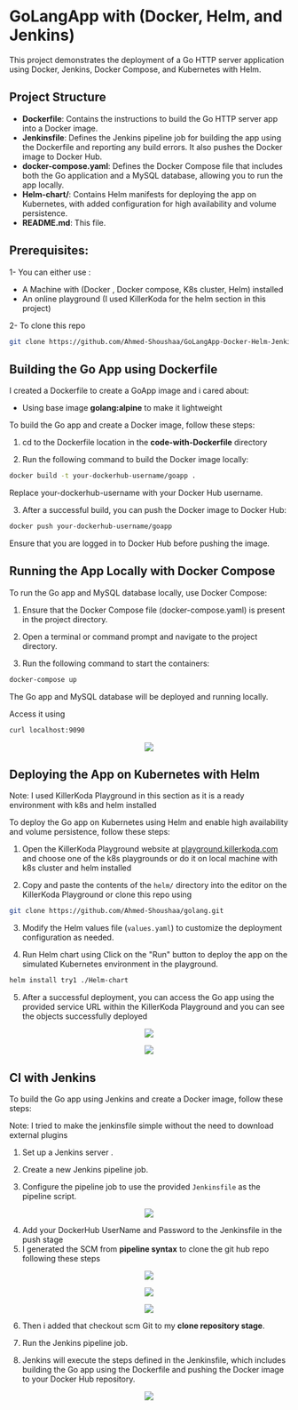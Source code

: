 
# GoLangApp with (Docker, Helm, and Jenkins)
This project demonstrates the deployment of a Go HTTP server application using Docker, Jenkins, Docker Compose, and Kubernetes with Helm.

## Project Structure
- **Dockerfile**: Contains the instructions to build the Go HTTP server app into a Docker image.
- **Jenkinsfile**: Defines the Jenkins pipeline job for building the app using the Dockerfile and reporting any build errors. It also pushes the Docker image to Docker Hub.
- **docker-compose.yaml**: Defines the Docker Compose file that includes both the Go application and a MySQL database, allowing you to run the app locally.
- **Helm-chart/**: Contains Helm manifests for deploying the app on Kubernetes, with added configuration for high availability and volume persistence.
- **README.md**: This file.
## Prerequisites:
1- You can either use :
- A Machine with (Docker , Docker compose, K8s cluster, Helm) installed
- An online playground (I used KillerKoda for the helm section in this project)

2- To clone this repo
```bash
git clone https://github.com/Ahmed-Shoushaa/GoLangApp-Docker-Helm-Jenkins-.git
```
## Building the Go App using Dockerfile
I created a Dockerfile to create a GoApp image and i cared about:
- Using base image **golang:alpine** to make it lightweight


To build the Go app and create a Docker image, follow these steps:

1. cd to the Dockerfile location in the **code-with-Dockerfile** directory

2. Run the following command to build the Docker image locally:

```bash
docker build -t your-dockerhub-username/goapp .
```
   Replace your-dockerhub-username with your Docker Hub username.

3. After a successful build, you can push the Docker image to Docker Hub:
```bash
docker push your-dockerhub-username/goapp
```
   Ensure that you are logged in to Docker Hub before pushing the image.

## Running the App Locally with Docker Compose
To run the Go app and MySQL database locally, use Docker Compose:

1. Ensure that the Docker Compose file (docker-compose.yaml) is present in the project directory.

2. Open a terminal or command prompt and navigate to the project directory.

3. Run the following command to start the containers:
```bash
docker-compose up
```
   The Go app and MySQL database will be deployed and running locally.
 
 Access it using 
 ```bash
curl localhost:9090
```
<p align="center">
<img src="https://user-images.githubusercontent.com/117172376/246065504-c58385d6-1249-44ed-8c5e-674681680437.png"/>
</p>

## Deploying the App on Kubernetes with Helm
   Note: I used KillerKoda Playground in this section as it is a ready environment with k8s and helm installed

To deploy the Go app on Kubernetes using Helm and enable high availability and volume persistence, follow these steps:

1. Open the KillerKoda Playground website at [playground.killerkoda.com](https://playground.killerkoda.com) and choose one of the k8s playgrounds or do it on local machine with k8s cluster and helm installed

2. Copy and paste the contents of the `helm/` directory into the editor on the KillerKoda Playground or clone this repo using
```bash
git clone https://github.com/Ahmed-Shoushaa/golang.git
```

3. Modify the Helm values file (`values.yaml`) to customize the deployment configuration as needed.

4. Run Helm chart using  Click on the "Run" button to deploy the app on the simulated Kubernetes environment in the playground.
```bash
helm install try1 ./Helm-chart
```

5. After a successful deployment, you can access the Go app using the provided service URL within the KillerKoda Playground and you can see the objects successfully deployed

<p align="center">
<img src="https://user-images.githubusercontent.com/117172376/246065423-f7a9d43d-03a8-421b-8c1a-71ab9c65fc70.png"/>
</p>

<p align="center">
<img src="https://user-images.githubusercontent.com/117172376/246065415-9450cb88-8656-41e6-a119-718bd2a847db.png"/>
</p>

## CI with Jenkins

To build the Go app using Jenkins and create a Docker image, follow these steps:

   Note: I tried to make the jenkinsfile simple without the need to download external plugins

1. Set up a Jenkins server .

2. Create a new Jenkins pipeline job.

3. Configure the pipeline job to use the provided `Jenkinsfile` as the pipeline script.
<p align="center">
<img src="https://user-images.githubusercontent.com/117172376/246065459-910e5ca2-7882-4687-8c7d-1fad8fa049f5.png"/>
</p>

4. Add your DockerHub UserName and Password to the Jenkinsfile in the push stage
5. I generated the SCM from **pipeline syntax** to clone the git hub repo following these steps
<p align="center">
<img src="https://user-images.githubusercontent.com/117172376/246065471-7e027274-996e-4737-9878-9601debb0b81.png"/>
</p>
<p align="center">
<img src="https://user-images.githubusercontent.com/117172376/246065484-2455b533-4b4b-4b1b-b15f-7ab5405b12a3.png"/>
</p>
<p align="center">
<img src="https://user-images.githubusercontent.com/117172376/246065491-c7d13304-a19b-4486-93af-03ceba39ba07.png"/>
</p>

6. Then i added that checkout scm Git to my **clone repository stage**.

7. Run the Jenkins pipeline job.

6. Jenkins will execute the steps defined in the Jenkinsfile, which includes building the Go app using the Dockerfile and pushing the Docker image to your Docker Hub repository.
<p align="center">
<img src="https://user-images.githubusercontent.com/117172376/246065451-bfbcf464-84fd-4c40-ac65-bf37790b0a33.png"/>
</p>
